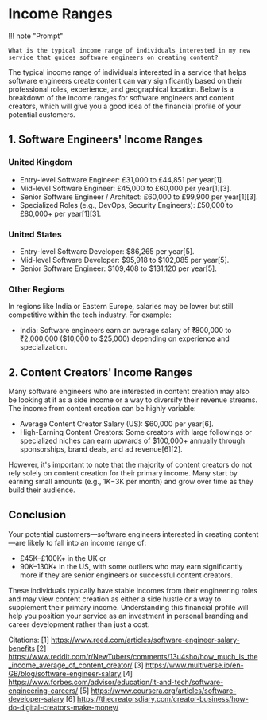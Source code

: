 # Income Ranges

!!! note "Prompt"

    What is the typical income range of individuals interested in my new service that guides software engineers on creating content?

The typical income range of individuals interested in a service that helps software engineers create content can vary significantly based on their professional roles, experience, and geographical location. Below is a breakdown of the income ranges for software engineers and content creators, which will give you a good idea of the financial profile of your potential customers.

## 1. Software Engineers' Income Ranges

### United Kingdom
- Entry-level Software Engineer: £31,000 to £44,851 per year[1].
- Mid-level Software Engineer: £45,000 to £60,000 per year[1][3].
- Senior Software Engineer / Architect: £60,000 to £99,900 per year[1][3].
- Specialized Roles (e.g., DevOps, Security Engineers): £50,000 to £80,000+ per year[1][3].

### United States
- Entry-level Software Developer: $86,265 per year[5].
- Mid-level Software Developer: $95,918 to $102,085 per year[5].
- Senior Software Engineer: $109,408 to $131,120 per year[5].

### Other Regions
In regions like India or Eastern Europe, salaries may be lower but still competitive within the tech industry. For example:
- India: Software engineers earn an average salary of ₹800,000 to ₹2,000,000 ($10,000 to $25,000) depending on experience and specialization.

## 2. Content Creators' Income Ranges
Many software engineers who are interested in content creation may also be looking at it as a side income or a way to diversify their revenue streams. The income from content creation can be highly variable:

- Average Content Creator Salary (US): $60,000 per year[6].
- High-Earning Content Creators: Some creators with large followings or specialized niches can earn upwards of $100,000+ annually through sponsorships, brand deals, and ad revenue[6][2].

However, it's important to note that the majority of content creators do not rely solely on content creation for their primary income. Many start by earning small amounts (e.g., $1K-$3K per month) and grow over time as they build their audience.

## Conclusion
Your potential customers—software engineers interested in creating content—are likely to fall into an income range of:
- £45K–£100K+ in the UK or
- $90K–$130K+ in the US,
with some outliers who may earn significantly more if they are senior engineers or successful content creators.

These individuals typically have stable incomes from their engineering roles and may view content creation as either a side hustle or a way to supplement their primary income. Understanding this financial profile will help you position your service as an investment in personal branding and career development rather than just a cost.

Citations:
[1] https://www.reed.com/articles/software-engineer-salary-benefits
[2] https://www.reddit.com/r/NewTubers/comments/13u4sho/how_much_is_the_income_average_of_content_creator/
[3] https://www.multiverse.io/en-GB/blog/software-engineer-salary
[4] https://www.forbes.com/advisor/education/it-and-tech/software-engineering-careers/
[5] https://www.coursera.org/articles/software-developer-salary
[6] https://thecreatorsdiary.com/creator-business/how-do-digital-creators-make-money/